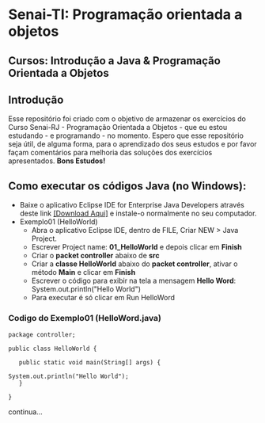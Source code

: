 # Senai-TI: Programação orientada a objetos
## Cursos: Introdução a Java & Programação Orientada a Objetos

## Introdução

Esse repositório foi criado com o objetivo de armazenar os exercícios do Curso Senai-RJ - Programação Orientada a Objetos - que eu estou estudando - e programando - no momento.
Espero que esse repositório seja útil, de alguma forma, para o aprendizado dos seus estudos e por favor façam comentários para melhoria das soluções dos exercícios apresentados.
**Bons Estudos!**

## Como executar os códigos Java (no Windows):

- Baixe o aplicativo Eclipse IDE for Enterprise Java Developers através deste link [[Download Aqui]](https://www.eclipse.org/downloads/packages/release/2020-12/r/eclipse-ide-enterprise-java-developers) e instale-o normalmente no seu computador.
- Exemplo01 (HelloWorld)
  - Abra o aplicativo Eclipse IDE, dentro de FILE, Criar NEW > Java Project.
  - Escrever Project name: __01_HelloWorld__ e depois clicar em __Finish__
  - Criar o __packet controller__ abaixo de __src__
  - Criar a __classe HelloWorld__ abaixo do __packet controller__, ativar o método __Main__ e clicar em __Finish__
  - Escrever o código para exibir na tela a mensagem __Hello Word__: System.out.println("Hello World")
  - Para executar é só clicar em Run HelloWord
 ### Codigo do Exemplo01 (HelloWord.java)
 
 ```
 package controller;

public class HelloWorld {

	public static void main(String[] args) {
		
System.out.println("Hello World");
	}

}
```
continua...
